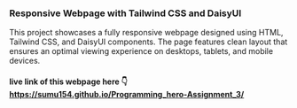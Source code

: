 
### Responsive Webpage with Tailwind CSS and DaisyUI
This project showcases a fully responsive webpage designed using HTML, Tailwind CSS, and DaisyUI components. The page features clean layout that ensures an optimal viewing experience on desktops, tablets, and mobile devices.


#### live link of this webpage here 👇https://sumu154.github.io/Programming_hero-Assignment_3/
